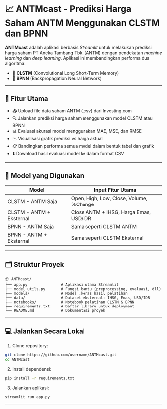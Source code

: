# 📈 ANTMcast - Prediksi Harga Saham ANTM Menggunakan CLSTM dan BPNN

**ANTMcast** adalah aplikasi berbasis _Streamlit_ untuk melakukan prediksi harga saham PT Aneka Tambang Tbk. (ANTM) dengan pendekatan _machine learning_ dan _deep learning_. Aplikasi ini membandingkan performa dua algoritma:

-   🧠 **CLSTM** (Convolutional Long Short-Term Memory)
-   🔁 **BPNN** (Backpropagation Neural Network)

---

## 🚀 Fitur Utama

-   📤 Upload file data saham ANTM (.csv) dari Investing.com
-   🔍 Jalankan prediksi harga saham menggunakan model CLSTM atau BPNN
-   📊 Evaluasi akurasi model menggunakan MAE, MSE, dan RMSE
-   📉 Visualisasi grafik prediksi vs harga aktual
-   📋 Bandingkan performa semua model dalam bentuk tabel dan grafik
-   ⬇️ Download hasil evaluasi model ke dalam format CSV

---

## 🧠 Model yang Digunakan

| Model                    | Input Fitur Utama                       |
| ------------------------ | --------------------------------------- |
| CLSTM - ANTM Saja        | Open, High, Low, Close, Volume, %Change |
| CLSTM - ANTM + Eksternal | Close ANTM + IHSG, Harga Emas, USD/IDR  |
| BPNN - ANTM Saja         | Sama seperti CLSTM ANTM                 |
| BPNN - ANTM + Eksternal  | Sama seperti CLSTM Eksternal            |

---

## 🗂️ Struktur Proyek

```
📦 ANTMcast/
├── app.py               # Aplikasi utama Streamlit
├── model_utils.py       # Fungsi bantu (preprocessing, evaluasi, dll)
├── models/              # Model .keras hasil pelatihan
├── data/                # Dataset eksternal: IHSG, Emas, USD/IDR
├── notebooks/           # Notebook pelatihan CLSTM & BPNN
├── requirements.txt     # Daftar library untuk deployment
└── README.md            # Dokumentasi proyek
```

---

## 💻 Jalankan Secara Lokal

1. Clone repository:

```bash
git clone https://github.com/username/ANTMcast.git
cd ANTMcast
```

2. Install dependensi:

```bash
pip install -r requirements.txt
```

3. Jalankan aplikasi:

```bash
streamlit run app.py
```

---
